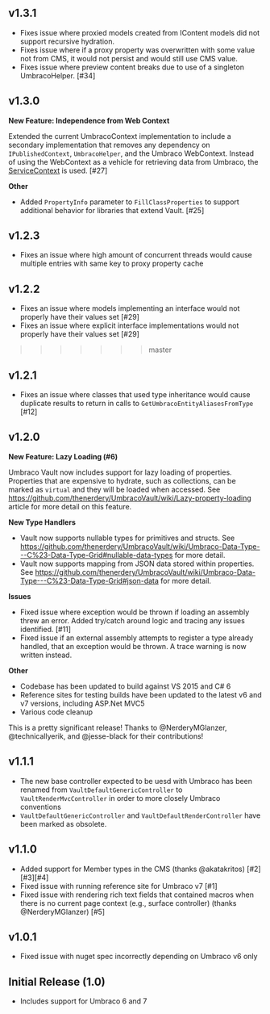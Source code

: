 ## v1.3.1

* Fixes issue where proxied models created from IContent models did not support recursive hydration.
* Fixes issue where if a proxy property was overwritten with some value not from CMS, it would not persist and would still use CMS value.
* Fixes issue where preview content breaks due to use of a singleton UmbracoHelper. [#34]

## v1.3.0

**New Feature: Independence from Web Context**

Extended the current UmbracoContext implementation to include a secondary implementation that removes any dependency on `IPublishedContext`, `UmbracoHelper`, and the Umbraco WebContext.  Instead of using the WebContext as a vehicle for retrieving data from Umbraco, the [ServiceContext](https://our.umbraco.org/documentation/Reference/Management/Services/) is used. [#27]

**Other**
 
 * Added `PropertyInfo` parameter to `FillClassProperties` to support additional behavior for libraries that extend Vault.  [#25]

## v1.2.3
 * Fixes an issue where high amount of concurrent threads would cause multiple entries with same key to proxy property cache

## v1.2.2
 * Fixes an issue where models implementing an interface would not properly have their values set [#29]
 * Fixes an issue where explicit interface implementations would not properly have their values set [#29]
>>>>>>> master

## v1.2.1

 * Fixes an issue where classes that used type inheritance would cause duplicate results to return in calls to `GetUmbracoEntityAliasesFromType` [#12]

## v1.2.0

**New Feature: Lazy Loading (#6)**
 
Umbraco Vault now includes support for lazy loading of properties. Properties that are expensive to hydrate,
such as collections, can be marked as `virtual` and they will be loaded when accessed. See <https://github.com/thenerdery/UmbracoVault/wiki/Lazy-property-loading> article
for more detail on this feature.

**New Type Handlers**

 * Vault now supports nullable types for primitives and structs. See <https://github.com/thenerdery/UmbracoVault/wiki/Umbraco-Data-Type---C%23-Data-Type-Grid#nullable-data-types> for more detail.
 * Vault now supports mapping from JSON data stored within properties. See <https://github.com/thenerdery/UmbracoVault/wiki/Umbraco-Data-Type---C%23-Data-Type-Grid#json-data> for more detail.

**Issues**
 
 * Fixed issue where exception would be thrown if loading an assembly threw an error. Added try/catch around logic and tracing any issues identified. [#11]
 * Fixed issue if an external assembly attempts to register a type already handled, that an exception would be thrown. A trace warning is now written instead.

**Other**

 * Codebase has been updated to build against VS 2015 and C# 6
 * Reference sites for testing builds have been updated to the latest v6 and v7 versions, including ASP.Net MVC5
 * Various code cleanup

This is a pretty significant release! Thanks to @NerderyMGlanzer, @technicallyerik, and @jesse-black for their contributions!
 
## v1.1.1

 * The new base controller expected to be uesd with Umbraco has been renamed from `VaultDefaultGenericController` to `VaultRenderMvcController` in order to more closely
   Umbraco conventions
 * `VaultDefaultGenericController` and `VaultDefaultRenderController` have been marked as obsolete.

## v1.1.0

 * Added support for Member types in the CMS (thanks @akatakritos) [#2][#3][#4]
 * Fixed issue with running reference site for Umbraco v7 [#1]
 * Fixed issue with rendering rich text fields that contained macros when there is no current page context (e.g., surface controller) (thanks @NerderyMGlanzer) [#5]

## v1.0.1

 * Fixed issue with nuget spec incorrectly depending on Umbraco v6 only

## Initial Release (1.0)

 * Includes support for Umbraco 6 and 7

